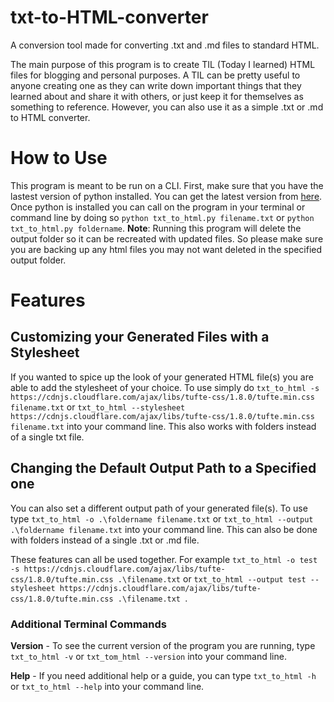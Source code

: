 # txt-to-HTML-converter
A conversion tool made for converting .txt and .md files to standard HTML.

The main purpose of this program is to create TIL (Today I learned) HTML files for blogging and personal purposes. A TIL can be pretty useful to anyone creating one as they can write down important things that they learned about and share it with others, or just keep it for themselves as something to reference. However, you can also use it as a simple .txt or .md  to HTML converter. 

# How to Use
This program is meant to be run on a CLI. First, make sure that you have the lastest version of python installed. You can get the latest version from [here](https://www.python.org/downloads/). Once python is installed you can call on the program in your terminal or command line by doing so `python txt_to_html.py filename.txt` or `python txt_to_html.py foldername`. **Note**: Running this program will delete the output folder so it can be recreated with updated files. So please make sure you are backing up any html files you may not want deleted in the specified output folder.

# Features

##  Customizing your Generated Files with a Stylesheet
If you wanted to spice up the look of your generated HTML file(s) you are able to add the stylesheet of your choice. To use simply do `txt_to_html -s  https://cdnjs.cloudflare.com/ajax/libs/tufte-css/1.8.0/tufte.min.css filename.txt` or `txt_to_html --stylesheet  https://cdnjs.cloudflare.com/ajax/libs/tufte-css/1.8.0/tufte.min.css filename.txt` into your command line. This also works with folders instead of a single txt file.

## Changing the Default Output Path to a Specified one
You can also set a different output path of your generated file(s). To use type `txt_to_html -o .\foldername filename.txt` or `txt_to_html --output .\foldername filename.txt` into your command line. This can also be done with folders instead of a single .txt or .md file.

These features can all be used together. For example `txt_to_html -o test -s https://cdnjs.cloudflare.com/ajax/libs/tufte-css/1.8.0/tufte.min.css .\filename.txt` or `txt_to_html --output test --stylesheet https://cdnjs.cloudflare.com/ajax/libs/tufte-css/1.8.0/tufte.min.css .\filename.txt `.

### Additional Terminal Commands

**Version** - To see the current version of the program you are running, type `txt_to_html -v` or `txt_tom_html --version` into your command line.

**Help** - If you need additional help or a guide, you can type `txt_to_html -h` or `txt_to_html --help` into your command line.
